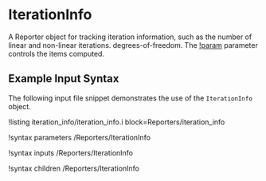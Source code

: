 # IterationInfo

A Reporter object for tracking iteration information, such as the number of linear and non-linear
iterations. degrees-of-freedom. The [!param](/Reporters/IterationInfo/items) parameter controls the
items computed.

## Example Input Syntax

The following input file snippet demonstrates the use of the `IterationInfo` object.

!listing iteration_info/iteration_info.i block=Reporters/iteration_info


!syntax parameters /Reporters/IterationInfo

!syntax inputs /Reporters/IterationInfo

!syntax children /Reporters/IterationInfo
